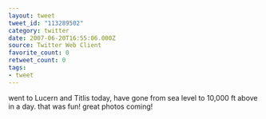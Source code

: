 ```yaml
---
layout: tweet
tweet_id: "113289502"
category: twitter
date: 2007-06-20T16:55:06.000Z
source: Twitter Web Client
favorite_count: 0
retweet_count: 0
tags:
- tweet
---
```


went to Lucern and Titlis today, have gone from sea level to 10,000 ft above in a day. that was fun! great photos coming!
